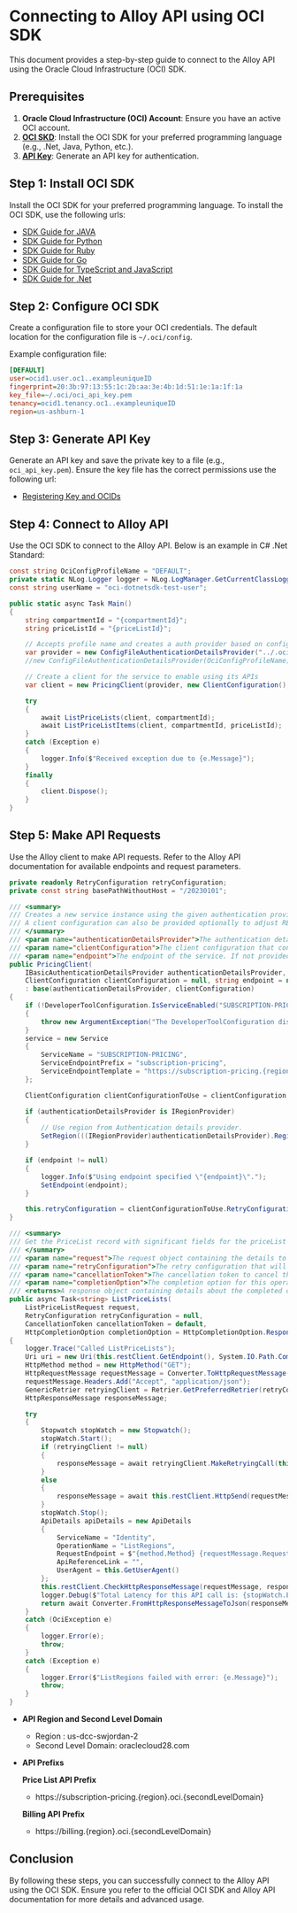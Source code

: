 # Connecting to Alloy API using OCI SDK

This document provides a step-by-step guide to connect to the Alloy API using the Oracle Cloud Infrastructure (OCI) SDK.

## Prerequisites

1. **Oracle Cloud Infrastructure (OCI) Account**: Ensure you have an active OCI account.
2. **[OCI SKD](https://docs.oracle.com/en-us/iaas/Content/API/Concepts/apisigningkey.htm#Required_Keys_and_OCIDs)**: Install the OCI SDK for your preferred programming language (e.g., .Net, Java, Python, etc.).
3. **[API Key](https://docs.oracle.com/en-us/iaas/Content/API/Concepts/apisigningkey.htm)**: Generate an API key for authentication.

## Step 1: Install OCI SDK

Install the OCI SDK for your preferred programming language. To install the OCI SDK, use the following urls:

- [SDK Guide for JAVA](https://docs.oracle.com/en-us/iaas/Content/API/SDKDocs/javasdkgettingstarted.htm)
- [SDK Guide for Python](https://docs.oracle.com/en-us/iaas/tools/python/2.144.0/configuration.html)
- [SDK Guide for Ruby](https://docs.oracle.com/iaas/tools/ruby/latest/index.html#label-Configuring+the+SDK)
- [SDK Guide for Go](https://github.com/oracle/oci-go-sdk/blob/master/README.md#configuring)
- [SDK Guide for TypeScript and JavaScript](https://docs.oracle.com/en-us/iaas/Content/API/SDKDocs/typescriptsdkgettingstarted.htm#configuring)
- [SDK Guide for .Net](https://docs.oracle.com/en-us/iaas/Content/API/SDKDocs/dotnetsdkgettingstarted.htm#Configure)

## Step 2: Configure OCI SDK

Create a configuration file to store your OCI credentials. The default location for the configuration file is `~/.oci/config`.

Example configuration file:

```ini
[DEFAULT]
user=ocid1.user.oc1..exampleuniqueID
fingerprint=20:3b:97:13:55:1c:2b:aa:3e:4b:1d:51:1e:1a:1f:1a
key_file=~/.oci/oci_api_key.pem
tenancy=ocid1.tenancy.oc1..exampleuniqueID
region=us-ashburn-1
```

## Step 3: Generate API Key

Generate an API key and save the private key to a file (e.g., `oci_api_key.pem`). Ensure the key file has the correct permissions use the following url:

- [Registering Key and OCIDs](https://docs.oracle.com/en-us/iaas/Content/API/Concepts/apisigningkey.htm)

## Step 4: Connect to Alloy API

Use the OCI SDK to connect to the Alloy API. Below is an example in C# .Net Standard:

```c#
const string OciConfigProfileName = "DEFAULT";
private static NLog.Logger logger = NLog.LogManager.GetCurrentClassLogger();
const string userName = "oci-dotnetsdk-test-user";

public static async Task Main()
{
    string compartmentId = "{compartmentId}";
    string priceListId = "{priceListId}";

    // Accepts profile name and creates a auth provider based on config file
    var provider = new ConfigFileAuthenticationDetailsProvider("../.oci/config", OciConfigProfileName);
    //new ConfigFileAuthenticationDetailsProvider(OciConfigProfileName);

    // Create a client for the service to enable using its APIs
    var client = new PricingClient(provider, new ClientConfiguration(), "https://subscription-pricing.us-dcc-swjordan-2.oci.oraclecloud28.com/");

    try
    {
        await ListPriceLists(client, compartmentId);
        await ListPriceListItems(client, compartmentId, priceListId);
    }
    catch (Exception e)
    {
        logger.Info($"Received exception due to {e.Message}");
    }
    finally
    {
        client.Dispose();
    }
}
```

## Step 5: Make API Requests

Use the Alloy client to make API requests. Refer to the Alloy API documentation for available endpoints and request parameters.

```c#
private readonly RetryConfiguration retryConfiguration;
private const string basePathWithoutHost = "/20230101";

/// <summary>
/// Creates a new service instance using the given authentication provider and/or client configuration and/or endpoint.
/// A client configuration can also be provided optionally to adjust REST client behaviors.
/// </summary>
/// <param name="authenticationDetailsProvider">The authentication details provider. Required.</param>
/// <param name="clientConfiguration">The client configuration that contains settings to adjust REST client behaviors. Optional.</param>
/// <param name="endpoint">The endpoint of the service. If not provided and the client is a regional client, the endpoint will be constructed based on region information. Optional.</param>
public PricingClient(
    IBasicAuthenticationDetailsProvider authenticationDetailsProvider, 
    ClientConfiguration clientConfiguration = null, string endpoint = null)
    : base(authenticationDetailsProvider, clientConfiguration)
{
    if (!DeveloperToolConfiguration.IsServiceEnabled("SUBSCRIPTION-PRICING"))
    {
        throw new ArgumentException("The DeveloperToolConfiguration disabled this service, this behavior is controlled by DeveloperToolConfiguration.OciEnabledServiceSet variable. Please check if your local DeveloperToolConfiguration file has configured the service you're targeting or contact the cloud provider on the availability of this service");
    }
    service = new Service
    {
        ServiceName = "SUBSCRIPTION-PRICING",
        ServiceEndpointPrefix = "subscription-pricing",
        ServiceEndpointTemplate = "https://subscription-pricing.{region}.oci.{secondLevelDomain}"
    };

    ClientConfiguration clientConfigurationToUse = clientConfiguration ?? new ClientConfiguration();

    if (authenticationDetailsProvider is IRegionProvider)
    {
        // Use region from Authentication details provider.
        SetRegion(((IRegionProvider)authenticationDetailsProvider).Region);
    }

    if (endpoint != null)
    {
        logger.Info($"Using endpoint specified \"{endpoint}\".");
        SetEndpoint(endpoint);
    }

    this.retryConfiguration = clientConfigurationToUse.RetryConfiguration;
}

/// <summary>
/// Get the PriceList record with significant fields for the priceList Id passed..
/// </summary>
/// <param name="request">The request object containing the details to send. Required.</param>
/// <param name="retryConfiguration">The retry configuration that will be used by to send this request. Optional.</param>
/// <param name="cancellationToken">The cancellation token to cancel this operation. Optional.</param>
/// <param name="completionOption">The completion option for this operation. Optional.</param>
/// <returns>A response object containing details about the completed operation</returns>
public async Task<string> ListPriceLists(
    ListPriceListRequest request,
    RetryConfiguration retryConfiguration = null,
    CancellationToken cancellationToken = default,
    HttpCompletionOption completionOption = HttpCompletionOption.ResponseContentRead)
{
    logger.Trace("Called ListPriceLists");
    Uri uri = new Uri(this.restClient.GetEndpoint(), System.IO.Path.Combine(basePathWithoutHost, "/priceLists".Trim('/')));
    HttpMethod method = new HttpMethod("GET");
    HttpRequestMessage requestMessage = Converter.ToHttpRequestMessage(uri, method, request);
    requestMessage.Headers.Add("Accept", "application/json");
    GenericRetrier retryingClient = Retrier.GetPreferredRetrier(retryConfiguration, this.retryConfiguration);
    HttpResponseMessage responseMessage;

    try
    {
        Stopwatch stopWatch = new Stopwatch();
        stopWatch.Start();
        if (retryingClient != null)
        {
            responseMessage = await retryingClient.MakeRetryingCall(this.restClient.HttpSend, requestMessage, completionOption, cancellationToken).ConfigureAwait(false);
        }
        else
        {
            responseMessage = await this.restClient.HttpSend(requestMessage, completionOption: completionOption).ConfigureAwait(false);
        }
        stopWatch.Stop();
        ApiDetails apiDetails = new ApiDetails
        {
            ServiceName = "Identity",
            OperationName = "ListRegions",
            RequestEndpoint = $"{method.Method} {requestMessage.RequestUri}",
            ApiReferenceLink = "",
            UserAgent = this.GetUserAgent()
        };
        this.restClient.CheckHttpResponseMessage(requestMessage, responseMessage, apiDetails);
        logger.Debug($"Total Latency for this API call is: {stopWatch.ElapsedMilliseconds} ms");
        return await Converter.FromHttpResponseMessageToJson(responseMessage);
    }
    catch (OciException e)
    {
        logger.Error(e);
        throw;
    }
    catch (Exception e)
    {
        logger.Error($"ListRegions failed with error: {e.Message}");
        throw;
    }
}
```

- **API Region and Second Level Domain**
  - Region : us-dcc-swjordan-2
  - Second Level Domain: oraclecloud28.com

- **API Prefixs**
  
  **Price List API Prefix**
  - https://subscription-pricing.{region}.oci.{secondLevelDomain}
  
  **Billing API Prefix**
  - https://billing.{region}.oci.{secondLevelDomain}

## Conclusion

By following these steps, you can successfully connect to the Alloy API using the OCI SDK. Ensure you refer to the official OCI SDK and Alloy API documentation for more details and advanced usage.
